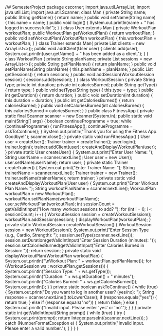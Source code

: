//# SemesterProject
package cscorner;
import java.util.ArrayList;
import java.util.List;
import java.util.Scanner;
class Man {
    private String name;
    public String getName() {
        return name;
    }
    public void setName(String name) {
        this.name = name;
    }
    public void login() {
        System.out.println(name + " has logged in successfully!");
    }
}
class User extends Man {
    private WorkoutPlan workoutPlan;
    public WorkoutPlan getWorkoutPlan() {
        return workoutPlan;
    }
    public void setWorkoutPlan(WorkoutPlan workoutPlan) {
        this.workoutPlan = workoutPlan;
    }
}
class Trainer extends Man{
    private List<User> clients = new ArrayList<>();
    public void addClient(User user) {
        clients.add(user);
        System.out.println(user.getName() + " has been added as a client.");
    }
}
class WorkoutPlan {
    private String planName;
    private List<WorkoutSession> sessions = new ArrayList<>();
    public String getPlanName() {
        return planName;
    }
    public void setPlanName(String planName) {
        this.planName = planName;
    }
    public List<WorkoutSession> getSessions() {
        return sessions;
    }
    public void addSession(WorkoutSession session) {
        sessions.add(session);
    }
}
class WorkoutSession {
    private String type;
    private int duration;
    private int caloriesBurned;
public String getType() {
        return type;
    }
    public void setType(String type) {
        this.type = type;
    }
    public int getDuration() {
        return duration;
    }
public void setDuration(int duration) {
        this.duration = duration;
    }
    public int getCaloriesBurned() {
        return caloriesBurned;
    }
 public void setCaloriesBurned(int caloriesBurned) {
        this.caloriesBurned = caloriesBurned;
    }
}
public class FitnessApp {
    private static final Scanner scanner = new Scanner(System.in);
 public static void main(String[] args) {
        boolean continueProgramme = true;
while (continueProgramme) {
            runFitnessApp();
            continueProgramme = askToContinue();
        }
 System.out.println("Thank you for using the Fitness App. Goodbye!");
        scanner.close();
    }
 private static void runFitnessApp() {
        User user = createUser();
        Trainer trainer = createTrainer();
 user.login();
        trainer.login();
 trainer.addClient(user);
 createAndDisplayWorkoutPlan(user);
    }
 private static User createUser() {
        System.out.print("Enter User Name: ");
        String userName = scanner.nextLine();
        User user = new User();
        user.setName(userName);
        return user;
    }
 private static Trainer createTrainer() {
        System.out.print("Enter Trainer Name: ");
        String trainerName = scanner.nextLine();
        Trainer trainer = new Trainer();
        trainer.setName(trainerName);
        return trainer;
    }
 private static void createAndDisplayWorkoutPlan(User user) {
        System.out.print("Enter Workout Plan Name: ");
        String workoutPlanName = scanner.nextLine();
        WorkoutPlan workoutPlan = new WorkoutPlan();
        workoutPlan.setPlanName(workoutPlanName);
        user.setWorkoutPlan(workoutPlan);
 int sessionCount = getValidIntInput("How many workout sessions to add? ");
for (int i = 0; i < sessionCount; i++) {
            WorkoutSession session = createWorkoutSession();
            workoutPlan.addSession(session);
        }
displayWorkoutPlan(workoutPlan);
    }
private static WorkoutSession createWorkoutSession() {
        WorkoutSession session = new WorkoutSession();
 System.out.print("Enter Session Type (e.g., Cardio, Strength): ");
        session.setType(scanner.nextLine());
        session.setDuration(getValidIntInput("Enter Session Duration (minutes): "));
        session.setCaloriesBurned(getValidIntInput("Enter Calories Burned in Session: "));
 return session;
    }
private static void displayWorkoutPlan(WorkoutPlan workoutPlan) {
        System.out.println("\nWorkout Plan: " + workoutPlan.getPlanName());
        for (WorkoutSession ws : workoutPlan.getSessions()) {
            System.out.println("Session Type: " + ws.getType());
            System.out.println("Duration: " + ws.getDuration() + " minutes");
            System.out.println("Calories Burned: " + ws.getCaloriesBurned());
            System.out.println();
        }
    }
    private static boolean askToContinue() {
        while (true) {
            System.out.print("Do you want to log in another user? (yes/no): ");
            String response = scanner.nextLine().toLowerCase();
            if (response.equals("yes")) {
                return true;
            } else if (response.equals("no")) {
                return false;
            } else {
                System.out.println("Invalid input. Please enter 'yes' or 'no'.");
            }
        }
    }
    private static int getValidIntInput(String prompt) {
        while (true) {
            try {
                System.out.print(prompt);
                return Integer.parseInt(scanner.nextLine());
            } catch (NumberFormatException e) {
                System.out.println("Invalid input. Please enter a valid number.");
            }
        }
    }
}
